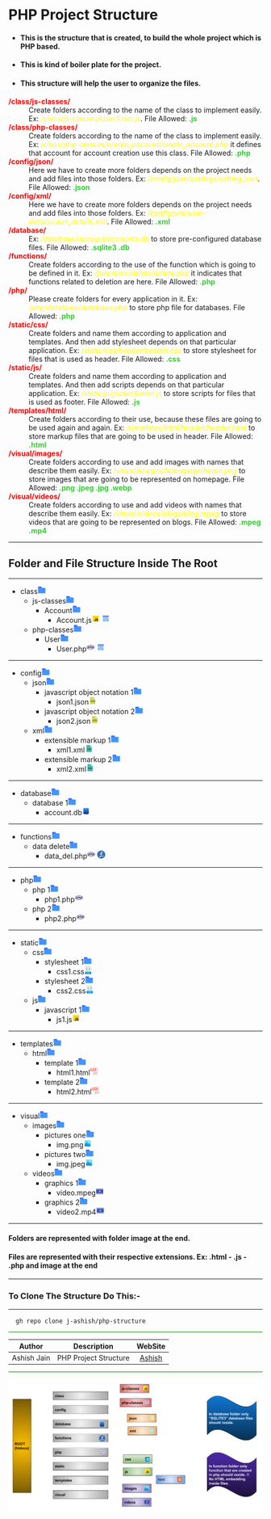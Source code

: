 # PHP Project Structure
- #### **This is the structure that is created, to build the whole project which is PHP based.**
- #### **This is kind of boiler plate for the project.**
- #### **This structure will help the user to organize the files.**
<dl>
<dt><b style="color: red;">/class/js-classes/</b></dt>
<dd>Create folders according to the name of the class to implement easily. Ex: <i style="color:yellow">/class/js-classes/User/User.js</i>. File Allowed: <b style="color:limegreen;">.js</b></dd>
<dt><b style="color: red;">/class/php-classes/</b></dt>
<dd>Create folders according to the name of the class to implement easily. Ex: <i style="color:yellow">/class/php-classes/create_account/create_account.php</i> it defines that account for account creation use this class. File Allowed: <b style="color:limegreen;">.php</b></dd>
<dt><b style="color: red;">/config/json/</b></dt>
<dd>Here we have to create more folders depends on the project needs and add files into those folders. Ex: <i style="color:yellow">/config/json/settings/setting.json</i>. File Allowed: <b style="color:limegreen;">.json</b></dd>
<dt><b style="color: red;">/config/xml/</b></dt>
<dd>Here we have to create more folders depends on the project needs and add files into those folders. Ex: <i style="color:yellow">/config/xml/user-details/user_details.xml</i>. File Allowed: <b style="color:limegreen;">.xml</b></dd>
<dt><b style="color: red;">/database/</b></dt>
<dd>Ex: <i style="color:yellow">/database/account/accounts.db</i> to store pre-configured database files. File Allowed: <b style="color:limegreen;">.sqlite3 .db</b></dd>
<dt><b style="color: red;">/functions/</b></dt>
<dd>Create folders according to the use of the function which is going to be defined in it. Ex: <i style="color:yellow">/functions/delete/delete.php</i> it indicates that functions related to deletion are here. File Allowed: <b style="color:limegreen;">.php</b></dd>
<dt><b style="color: red;">/php/</b></dt>
<dd>Please create folders for every application in it. Ex: <i style="color:yellow">/php/database/database.php</i> to store php file for databases. File Allowed: <b style="color:limegreen;">.php</b>
<dt><b style="color: red;">/static/css/</b></dt>
<dd>Create folders and name them according to application and templates. And then add stylesheet depends on that particular application. Ex: <i style="color:yellow">/static/css/header/header.css</i> to store stylesheet for files that is used as header. File Allowed: <b style="color:limegreen;">.css</b></dd>
<dt><b style="color: red;">/static/js/</b></dt>
<dd>Create folders and name them according to application and templates. And then add scripts depends on that particular application. Ex: <i style="color:yellow">/static/js/footer/footer.js</i> to store scripts for files that is used as footer. File Allowed: <b style="color:limegreen;">.js</b></dd>
<dt><b style="color: red;">/templates/html/</b></dt>
<dd>Create folders according to their use, because these files are going to be used again and again. Ex: <i style="color:yellow">/templates/html/header/header.html</i> to store markup files that are going to be used in header. File Allowed: <b style="color:limegreen;">.html</b></dd>
<dt><b style="color: red;">/visual/images/</b></dt>
<dd>Create folders according to use and add images with names that describe them easily. Ex: <i style="color:yellow">/visual/images/homepage/home.png</i> to store images that are going to be represented on homepage. File Allowed: <b style="color:limegreen;">.png .jpeg .jpg .webp</b></dd>
<dt><b style="color: red;">/visual/videos/</b></dt>
<dd>Create folders according to use and add videos with names that describe them easily. Ex: <i style="color:yellow">/visual/videos/blogs/blog.mpeg</i> to store videos that are going to be represented on blogs. File Allowed: <b style="color:limegreen;">.mpeg .mp4</b></dd>
</dl>

___
## Folder and File Structure Inside The Root
___
- class![alt text](z/folder.png)
  - js-classes![alt text](z/folder.png)
    - Account![alt text](z/folder.png)
      - Account.js![alt text](z/js.png) ![alt text](z/class.png)
  - php-classes![alt text](z/folder.png)
    - User![alt text](z/folder.png)
      - User.php![alt text](z/php.png) ![alt text](z/class.png)
___
- config![alt text](z/folder.png)
  - json![alt text](z/folder.png)
    - javascript object notation 1![alt text](z/folder.png)
      - json1.json![alt text](z/json.png)
    - javascript object notation 2![alt text](z/folder.png)
      - json2.json![alt text](z/json.png)
  - xml![alt text](z/folder.png)
    - extensible markup 1![alt text](z/folder.png)
      - xml1.xml![alt text](z/xml.png)
    - extensible markup 2![alt text](z/folder.png)
      - xml2.xml![alt text](z/xml.png)
___
- database![alt text](z/folder.png)
  - database 1![alt text](z/folder.png)
    - account.db![alt text](z/database.png)
___
- functions![alt text](z/folder.png)
  - data delete![alt text](z/folder.png)
    - data_del.php![alt text](z/php.png) ![alt text](z/function.png)
___
- php![alt text](z/folder.png)
  - php 1![alt text](z/folder.png)
    - php1.php![alt text](z/php.png)
  - php 2![alt text](z/folder.png)
    - php2.php![alt text](z/php.png)
___
- static![alt text](z/folder.png)
  - css![alt text](z/folder.png)
    - stylesheet 1![alt text](z/folder.png)
      - css1.css![alt text](z/css.png)
    - stylesheet 2![alt text](z/folder.png)
      - css2.css![alt text](z/css.png)
  - js![alt text](z/folder.png)
    - javascript 1![alt text](z/folder.png)
      - js1.js![alt text](z/js.png)
___
- templates![alt text](z/folder.png)
  - html![alt text](z/folder.png) 
    - template 1![alt text](z/folder.png)
      - html1.html![alt text](z/html.png)
    - template 2![alt text](z/folder.png) 
      - html2.html![alt text](z/html.png)
___
- visual![alt text](z/folder.png)
  - images![alt text](z/folder.png)
    - pictures one![alt text](z/folder.png)
      - img.png![alt text](z/img.png)
    - pictures two![alt text](z/folder.png)
      - img.jpeg![alt text](z/img.png)
  - videos![alt text](z/folder.png)
    - graphics 1![alt text](z/folder.png)
      - video.mpeg![alt text](z/video.png)
    - graphics 2![alt text](z/folder.png)
      - video2.mp4![alt text](z/video.png)
___
#### Folders are represented with folder image at the end.
#### Files are represented with their respective extensions. Ex: .html - .js - .php and image at the end

___

### **To Clone The Structure Do This:-**
___
```
  gh repo clone j-ashish/php-structure
```
<div style="border-top: 1px solid green"></div>

|   Author    |      Description      |              WebSite              |
| :---------: | :-------------------: | :-------------------------------: |
| Ashish Jain | PHP Project Structure | [Ashish](http://ashishjain.rf.gd) |

<div style="border-top: 1px solid green"></div>

![alt directory structure](z/directory-structure.png)
  



